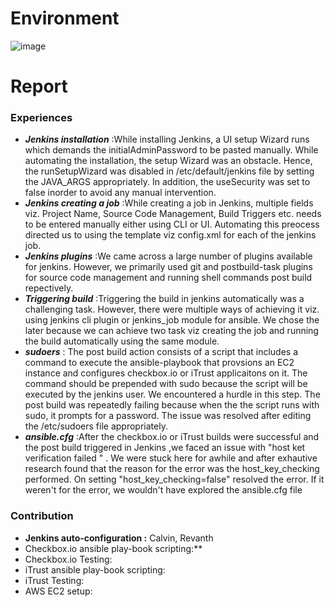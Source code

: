 # Environment

![image](https://media.github.ncsu.edu/user/6391/files/45a7417c-a224-11e7-977d-f19af6ba061d)


# Report
### Experiences

* ***Jenkins installation*** :While installing Jenkins, a UI setup Wizard runs which demands the initialAdminPassword to be pasted manually. While automating the installation, the setup Wizard was an obstacle. Hence, the runSetupWizard was disabled in /etc/default/jenkins file by setting the JAVA_ARGS appropriately. In addition, the useSecurity was set to false inorder to avoid any manual intervention.
* ***Jenkins creating a job*** :While creating a job in Jenkins, multiple fields viz. Project Name, Source Code Management, Build Triggers etc. needs to be entered manually either using CLI or UI. Automating this preocess directed us to using the template viz config.xml for each of the jenkins job.
* ***Jenkins plugins*** :We came across a large number of plugins available for jenkins. However, we primarily used git and postbuild-task plugins for source code management and running shell commands post build repectively.
* ***Triggering build*** :Triggering the build in jenkins automatically was a challenging task. However, there were multiple ways of achieving it viz. using jenkins cli plugin or jenkins_job module for ansible. We chose the later because we can achieve two task viz creating the job and running the build automatically using the same module.
* ***sudoers*** : The post build action consists of a script that includes a command to execute the ansible-playbook that provsions an EC2 instance and configures checkbox.io or iTrust applicaitons on it. The command should be prepended with sudo because the script will be executed by the jenkins user. We encountered a hurdle in this  step. The post build was repeatedly failing because when the the script runs with sudo, it prompts for a password. The issue was resolved after editing the /etc/sudoers file appropriately.
* ***ansible.cfg*** :After the checkbox.io or iTrust builds were successful and the post build triggered in Jenkins ,we faced an issue with "host ket verification failed " . We were stuck here for awhile and after exhautive research found that the reason for the error was the host_key_checking performed. On setting "host_key_checking=false" resolved the error. If it weren't for the error, we wouldn't have explored the ansible.cfg file

### Contribution
* **Jenkins auto-configuration :** Calvin, Revanth
* Checkbox.io ansible play-book scripting:** 
* Checkbox.io Testing:
* iTrust ansible play-book scripting: 
* iTrust Testing:
* AWS EC2 setup:

